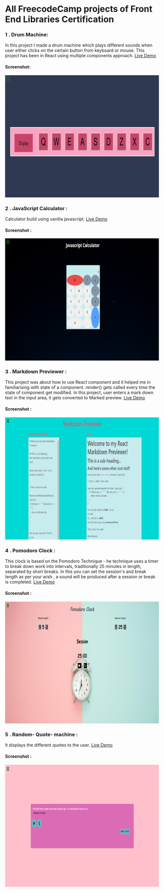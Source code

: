# All FreecodeCamp projects of Front End Libraries Certification

### 1 . Drum Machine:
 In this project I made a drum machine which plays different sounds when user either clicks on the certain button from keyboard or mouse.
 This project has been in React using multiple components approach.
 [Live Demo](https://drum-machine.arpita309.now.sh/)
 
#### Screenshot:
<img  height ="400px" width ="700px" src="https://github.com/Arpita309/portfolio/blob/master/public/images/portfolio/DrumMachine.jpg.png">

### 2 . JavaScript Calculator :
   Calculator build using  vanilla javascript.
   [Live Demo](https://javascript-calculator-900v7h0q8.now.sh/)
   
#### Screenshot :
<img height ="400px" width ="700px" src="https://github.com/Arpita309/portfolio/blob/master/public/images/portfolio/javascriptCalculator.png">

### 3 . Markdown Previewer :
   This project was about how to use React component and it helped me in familiarising with state of a component. render() gets called every time the state of component get modified. 
   In this project, user enters a mark down text in the input area, it gets converted to Marked preview.
   [Live Demo](https://markdown-previewer-k8z1ihzmu.now.sh/)
   
 #### Screenshot :
<img height ="400px" width ="700px" src="https://github.com/Arpita309/portfolio/blob/master/public/images/portfolio/MarkdownPreviewer.jpg.png">

### 4 . Pomodoro Clock :
   This clock is based on the Pomodoro Technique - he technique uses a timer to break down work into intervals, traditionally 25 minutes in length, separated by short breaks.
   In this you can set the session's and break length as per your wish , a sound will be produced after a session or break is completed.
   [Live Demo](https://pomodoro-clock.arpita309.now.sh/)
   
#### Screenshot :
<img height ="400px" width ="700px" src="https://github.com/Arpita309/portfolio/blob/master/public/images/portfolio/pomodoroClock.png">

### 5 . Random- Quote- machine :
   It displays the different quotes to the user.
   [Live Demo](https://random-quote-machine-eta.now.sh/)
   
#### Screenshot :
<img height ="400px" width ="700px" src="https://github.com/Arpita309/portfolio/blob/master/public/images/portfolio/randomQuote.jpg.png">
                
              
             
     
